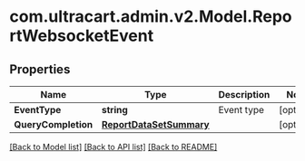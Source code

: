 # com.ultracart.admin.v2.Model.ReportWebsocketEvent
## Properties

Name | Type | Description | Notes
------------ | ------------- | ------------- | -------------
**EventType** | **string** | Event type | [optional] 
**QueryCompletion** | [**ReportDataSetSummary**](ReportDataSetSummary.md) |  | [optional] 


[[Back to Model list]](../README.md#documentation-for-models) [[Back to API list]](../README.md#documentation-for-api-endpoints) [[Back to README]](../README.md)

